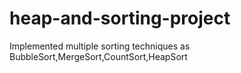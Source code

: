 # heap-and-sorting-project
Implemented multiple sorting techniques as BubbleSort,MergeSort,CountSort,HeapSort
